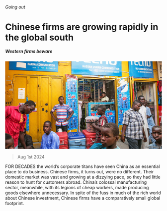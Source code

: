 ###### Going out

# Chinese firms are growing rapidly in the global south 

##### Western firms beware 

![image](images/20240803_FBP001.jpg) 

> Aug 1st 2024 

FOR DECADES the world’s corporate titans have seen China as an essential place to do business. Chinese firms, it turns out, were no different. Their domestic market was vast and growing at a dizzying pace, so they had little reason to hunt for customers abroad. China’s colossal manufacturing sector, meanwhile, with its legions of cheap workers, made producing goods elsewhere unnecessary. In spite of the fuss in much of the rich world about Chinese investment, Chinese firms have a comparatively small global footprint.

